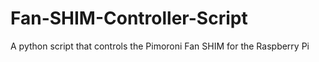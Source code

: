 # Fan-SHIM-Controller-Script
A python script that controls the Pimoroni Fan SHIM for the Raspberry Pi
